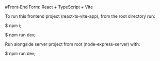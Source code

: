 #Front-End Form: React + TypeScript + Vite

To run this frontend project (react-ts-vite-app), from the root directory run:

$ npm i;

$ npm run dev;

Run alongside server project from root (node-express-server) with:

$ npm run dev;
